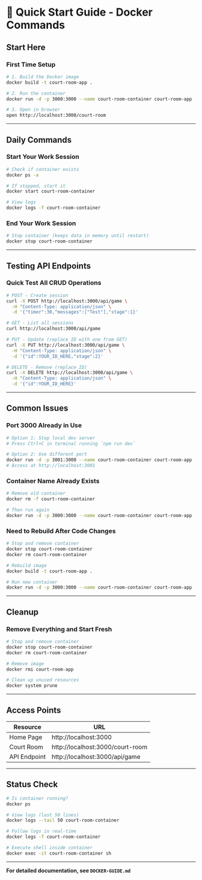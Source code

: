 # 🚀 Quick Start Guide - Docker Commands

## Start Here

### First Time Setup
```bash
# 1. Build the Docker image
docker build -t court-room-app .

# 2. Run the container
docker run -d -p 3000:3000 --name court-room-container court-room-app

# 3. Open in browser
open http://localhost:3000/court-room
```

---

## Daily Commands

### Start Your Work Session
```bash
# Check if container exists
docker ps -a

# If stopped, start it
docker start court-room-container

# View logs
docker logs -f court-room-container
```

### End Your Work Session
```bash
# Stop container (keeps data in memory until restart)
docker stop court-room-container
```

---

## Testing API Endpoints

### Quick Test All CRUD Operations
```bash
# POST - Create session
curl -X POST http://localhost:3000/api/game \
  -H "Content-Type: application/json" \
  -d '{"timer":30,"messages":["Test"],"stage":1}'

# GET - List all sessions
curl http://localhost:3000/api/game

# PUT - Update (replace ID with one from GET)
curl -X PUT http://localhost:3000/api/game \
  -H "Content-Type: application/json" \
  -d '{"id":YOUR_ID_HERE,"stage":2}'

# DELETE - Remove (replace ID)
curl -X DELETE http://localhost:3000/api/game \
  -H "Content-Type: application/json" \
  -d '{"id":YOUR_ID_HERE}'
```

---

## Common Issues

### Port 3000 Already in Use
```bash
# Option 1: Stop local dev server
# Press Ctrl+C in terminal running `npm run dev`

# Option 2: Use different port
docker run -d -p 3001:3000 --name court-room-container court-room-app
# Access at http://localhost:3001
```

### Container Name Already Exists
```bash
# Remove old container
docker rm -f court-room-container

# Then run again
docker run -d -p 3000:3000 --name court-room-container court-room-app
```

### Need to Rebuild After Code Changes
```bash
# Stop and remove container
docker stop court-room-container
docker rm court-room-container

# Rebuild image
docker build -t court-room-app .

# Run new container
docker run -d -p 3000:3000 --name court-room-container court-room-app
```

---

## Cleanup

### Remove Everything and Start Fresh
```bash
# Stop and remove container
docker stop court-room-container
docker rm court-room-container

# Remove image
docker rmi court-room-app

# Clean up unused resources
docker system prune
```

---

## Access Points

| Resource | URL |
|----------|-----|
| Home Page | http://localhost:3000 |
| Court Room | http://localhost:3000/court-room |
| API Endpoint | http://localhost:3000/api/game |

---

## Status Check

```bash
# Is container running?
docker ps

# View logs (last 50 lines)
docker logs --tail 50 court-room-container

# Follow logs in real-time
docker logs -f court-room-container

# Execute shell inside container
docker exec -it court-room-container sh
```

---

**For detailed documentation, see `DOCKER-GUIDE.md`**
